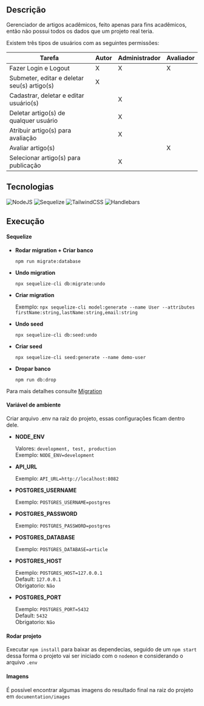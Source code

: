 ## Descrição

Gerenciador de artigos acadêmicos, feito apenas para fins acadêmicos, então não possui todos os dados que um projeto real teria.

Existem três tipos de usuários com as seguintes permissões:

| Tarefa                                      | Autor | Administrador | Avaliador |
| ------------------------------------------- | ----- | ------------- | --------- |
| Fazer Login e Logout                        | X     | X             | X         |
| Submeter, editar e deletar seu(s) artigo(s) | X     |               |           |
| Cadastrar, deletar e editar usuário(s)      |       | X             |           |
| Deletar artigo(s) de qualquer usuário       |       | X             |           |
| Atribuir artigo(s) para avaliação           |       | X             |           |
| Avaliar artigo(s)                           |       |               | X         |
| Selecionar artigo(s) para publicação        |       | X             |           |

## Tecnologias

<div style="display: inline_block">
	<img align="center" alt="NodeJS" src="https://img.shields.io/badge/node.js-6DA55F?style=for-the-badge&logo=node.js&logoColor=white" />
	<img align="center" alt="Sequelize" src="https://img.shields.io/badge/Sequelize-52B0E7?style=for-the-badge&logo=Sequelize&logoColor=white" />
	<img align="center" alt="TailwindCSS" src="https://img.shields.io/badge/tailwindcss-%2338B2AC.svg?style=for-the-badge&logo=tailwind-css&logoColor=white" />
	<img align="center" alt="Handlebars" src="https://img.shields.io/badge/Handlebars-FFA500?style=for-the-badge&logoColor=white" />
</div>

## Execução

#### Sequelize

- <b>Rodar migration + Criar banco</b>

  `npm run migrate:database`

- <b>Undo migration</b>

  `npx sequelize-cli db:migrate:undo`

- <b>Criar migration</b>

  Exemplo: `npx sequelize-cli model:generate --name User --attributes firstName:string,lastName:string,email:string`

- <b>Undo seed</b>

  `npx sequelize-cli db:seed:undo`

- <b>Criar seed</b>

  `npx sequelize-cli seed:generate --name demo-user`

- <b>Dropar banco</b>

  `npm run db:drop`

Para mais detalhes consulte [Migration](https://sequelize.org/docs/v6/other-topics/migrations/)

#### Variável de ambiente

Criar arquivo .env na raiz do projeto, essas configurações ficam dentro dele.

- <b>NODE_ENV</b>

  Valores: `development, test, production` <br>
  Exemplo: `NODE_ENV=development`

- <b>API_URL</b>

  Exemplo: `API_URL=http://localhost:8082`

- <b>POSTGRES_USERNAME</b>

  Exemplo: `POSTGRES_USERNAME=postgres`

- <b>POSTGRES_PASSWORD</b>

  Exemplo: `POSTGRES_PASSWORD=postgres`

- <b>POSTGRES_DATABASE</b>

  Exemplo: `POSTGRES_DATABASE=article`

- <b>POSTGRES_HOST</b>

  Exemplo: `POSTGRES_HOST=127.0.0.1` <br>
  Default: `127.0.0.1` <br>
  Obrigatorio: `Não`

- <b>POSTGRES_PORT</b>

  Exemplo: `POSTGRES_PORT=5432` <br>
  Default: `5432` <br>
  Obrigatorio: `Não`

#### Rodar projeto

Executar `npm install` para baixar as dependecias, seguido de um `npm start` dessa forma o projeto vai ser iniciado com o `nodemon` e considerando o arquivo `.env`

#### Imagens

É possível encontrar algumas imagens do resultado final na raiz do projeto em `documentation/images`
